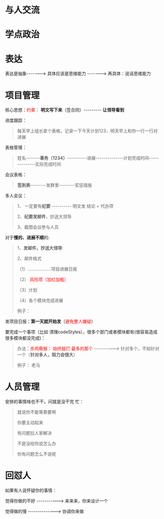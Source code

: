 # 与人交流





# 学点政治



# 表达

表达是抽象------->  具体应该是思维能力 ------->  再具体：说话思维能力





# 项目管理

核心思想：<font color='red'>约束：</font>     **明文写下来**（签合同）--------- **让领导看到**

进度跟踪：

> 每天早上组长拿个表格，记录一下今天计划123，明天早上和你一行一行对进展

表格管理：

>    姓名-------**事务（1234）**----------进展--------------计划完成时间--------------实际完成时间

  会议表格：

>   **签到表**--------发群里--------奖惩措施

多人会议：

> 1、 一定要有**纪要** ----------  明文发  结论   +   代办项   
>
> 2、**纪要发邮件**，抄送大领导
>
> 3、截图会议参与人员

对于**慢的、进展不顺**的:

> 1、**发邮件，抄送大领导**:
>
> 2、邮件格式
>
> （1）...................项目进展日报
>
> （2）<font color='red'>   风险项（加红加粗）</font>
>
> （3）计划
>
>  （4）各个模块完成进展
>
> 例子：

发项目日报：**第一天就开始发**（<font color='red'>避免整人嫌疑</font>）

要完成一个事项（比如 清理codeStyles），很多个部门或者模块都有(很容易造成很多模块都没完成)：

> 办法：<font color='red'>杀鸡儆猴： 始终敲打 最多的那个</font>   ---------->  针对多个，不如针对一个（**针对多人，阻力会很大**）
>
> 例子： 老马





# 人员管理

安排的事情啥也不干。问就是没干完 忙：

> 就说你不能等靠要啊
>
> 你要主动起来
>
> 有问题拉人家解决
>
> 不是没给你说怎么办
>
> 你有问题怎么不说呢



# 回怼人

如果有人说怀疑你的事情：

觉得你做的不好 -----------> 来来来，你来设计一个

觉得做的慢  -------------->  协调你来做